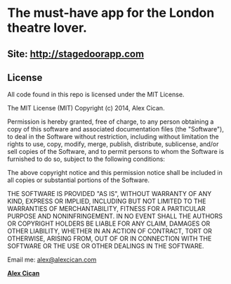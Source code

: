 # The must-have app for the London theatre lover.

## Site: <a href="http://stagedoorapp.com">http://stagedoorapp.com</a>

## License
All code found in this repo is licensed under the MIT License.

The MIT License (MIT)
Copyright (c) 2014, Alex Cican.

Permission is hereby granted, free of charge, to any person obtaining a copy of this software and associated documentation files (the "Software"), to deal in the Software without restriction, including without limitation the rights to use, copy, modify, merge, publish, distribute, sublicense, and/or sell copies of the Software, and to permit persons to whom the Software is furnished to do so, subject to the following conditions:

The above copyright notice and this permission notice shall be included in all copies or substantial portions of the Software.

THE SOFTWARE IS PROVIDED "AS IS", WITHOUT WARRANTY OF ANY KIND, EXPRESS OR IMPLIED, INCLUDING BUT NOT LIMITED TO THE WARRANTIES OF MERCHANTABILITY, FITNESS FOR A PARTICULAR PURPOSE AND NONINFRINGEMENT. IN NO EVENT SHALL THE AUTHORS OR COPYRIGHT HOLDERS BE LIABLE FOR ANY CLAIM, DAMAGES OR OTHER LIABILITY, WHETHER IN AN ACTION OF CONTRACT, TORT OR OTHERWISE, ARISING FROM, OUT OF OR IN CONNECTION WITH THE SOFTWARE OR THE USE OR OTHER DEALINGS IN THE SOFTWARE.

Email me: <a href="mailto:alex@alexcican.com">alex@alexcican.com</a>

**[Alex Cican](http://alexcican.com)**